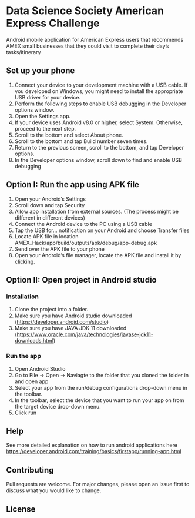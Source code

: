 # Data Science Society American Express Challenge 

Android mobile application for American Express users that recommends AMEX small businesses that they could visit to complete their day’s tasks/itinerary 

## Set up your phone 
1. Connect your device to your development machine with a USB cable. If you developed on Windows, you might need to install the appropriate USB driver for your device.
2. Perform the following steps to enable USB debugging in the Developer options window.
3. Open the Settings app.
4. If your device uses Android v8.0 or higher, select System. Otherwise, proceed to the next step.
5. Scroll to the bottom and select About phone.
6. Scroll to the bottom and tap Build number seven times.
7. Return to the previous screen, scroll to the bottom, and tap Developer options.
8. In the Developer options window, scroll down to find and enable USB debugging

## Option I: Run the app using APK file 
1. Open your Android’s Settings
2. Scroll down and tap Security
3. Allow app installation from external sources. (The process might be different in different devices)
4. Connect the Android device to the PC using a USB cable
5. Tap the USB for... notification on your Android and choose Transfer files
6. Locate APK file in location AMEX_Hack/app/build/outputs/apk/debug/app-debug.apk
7. Send over the APK file to your phone 
8. Open your Android’s file manager, locate the APK file and install it by clicking.

## Option II: Open project in Android studio
### Installation
1. Clone the project into a folder. 
2. Make sure you have Android studio downloaded (https://developer.android.com/studio)
3. Make sure you have JAVA JDK 11 downloaded (https://www.oracle.com/java/technologies/javase-jdk11-downloads.html)


### Run the app 
1. Open Android Studio 
2. Go to File -> Open -> Naviagte to the folder that you cloned the folder in and open app 
3. Select your app from the run/debug configurations drop-down menu in the toolbar.
4. In the toolbar, select the device that you want to run your app on from the target device drop-down menu.
5. Click run 

## Help 
See more detailed explanation on how to run android applications here 
https://developer.android.com/training/basics/firstapp/running-app.html


## Contributing
Pull requests are welcome. For major changes, please open an issue first to discuss what you would like to change.

## License
